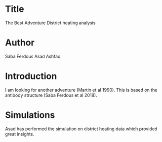 # Title 
The Best Adventure
District heating analysis

# Author
Saba Ferdous
Asad Ashfaq

# Introduction 
I am looking for another adventure (Martin et al 1990). This is based on the antibody structure (Saba Ferdous et al 2018).

# Simulations
Asad has performed the simulation on district heating data
which provided great insights. 
